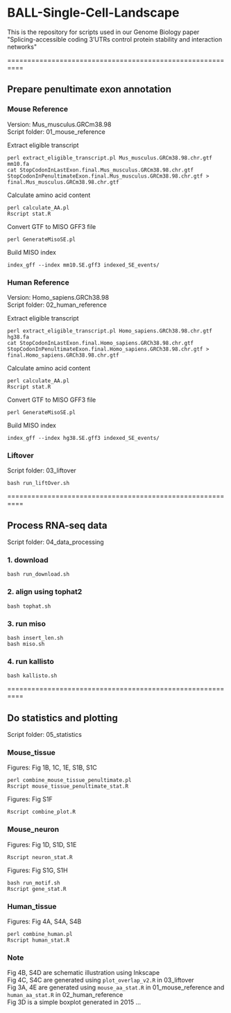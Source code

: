 # BALL-Single-Cell-Landscape

This is the repository for scripts used in our Genome Biology paper "Splicing-accessible coding 3’UTRs control protein stability and interaction networks"


==========================================================
## Prepare penultimate exon annotation

### Mouse Reference

Version: Mus_musculus.GRCm38.98 \
Script folder: 01_mouse_reference

Extract eligible transcript
```
perl extract_eligible_transcript.pl Mus_musculus.GRCm38.98.chr.gtf mm10.fa
cat StopCodonInLastExon.final.Mus_musculus.GRCm38.98.chr.gtf StopCodonInPenultimateExon.final.Mus_musculus.GRCm38.98.chr.gtf > final.Mus_musculus.GRCm38.98.chr.gtf
```

Calculate amino acid content
```
perl calculate_AA.pl
Rscript stat.R
```

Convert GTF to MISO GFF3 file
```
perl GenerateMisoSE.pl
```

Build MISO index
```
index_gff --index mm10.SE.gff3 indexed_SE_events/
```

### Human Reference

Version: Homo_sapiens.GRCh38.98 \
Script folder: 02_human_reference

Extract eligible transcript
```
perl extract_eligible_transcript.pl Homo_sapiens.GRCh38.98.chr.gtf hg38.fa
cat StopCodonInLastExon.final.Homo_sapiens.GRCh38.98.chr.gtf StopCodonInPenultimateExon.final.Homo_sapiens.GRCh38.98.chr.gtf > final.Homo_sapiens.GRCh38.98.chr.gtf
```

Calculate amino acid content
```
perl calculate_AA.pl
Rscript stat.R
```

Convert GTF to MISO GFF3 file
```
perl GenerateMisoSE.pl
```

Build MISO index
```
index_gff --index hg38.SE.gff3 indexed_SE_events/
```

### Liftover

Script folder: 03_liftover

```
bash run_liftOver.sh
```

==========================================================
## Process RNA-seq data

Script folder: 04_data_processing

### 1. download
```
bash run_download.sh
```

### 2. align using tophat2
```
bash tophat.sh
```

### 3. run miso
```
bash insert_len.sh
bash miso.sh
```
### 4. run kallisto
```
bash kallisto.sh
```

==========================================================
## Do statistics and plotting   

Script folder: 05_statistics

### Mouse_tissue

Figures: Fig 1B, 1C, 1E, S1B, S1C
```
perl combine_mouse_tissue_penultimate.pl
Rscript	mouse_tissue_penultimate_stat.R
```
 
Figures: Fig S1F
```
Rscript combine_plot.R
```

### Mouse_neuron

Figures: Fig 1D, S1D, S1E
```
Rscript neuron_stat.R
```

Figures: Fig S1G, S1H
```
bash run_motif.sh
Rscript gene_stat.R
```

### Human_tissue

Figures: Fig 4A, S4A, S4B
```
perl combine_human.pl
Rscript human_stat.R
```

### Note 
Fig 4B, S4D are schematic illustration using Inkscape \
Fig 4C, S4C are generated using `plot_overlap_v2.R` in 03_liftover \
Fig 3A, 4E are generated using `mouse_aa_stat.R` in 01_mouse_reference and `human_aa_stat.R` in 02_human_reference \
Fig 3D is a simple boxplot generated in 2015 ...
